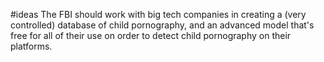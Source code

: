 #ideas
The FBI should work with big tech companies in creating a (very controlled) database of child pornography, and an advanced model that's free for all of their use on order to detect child pornography on their platforms. 